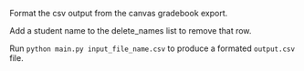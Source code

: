Format the csv output from the canvas gradebook export.

Add a student name to the delete_names list to remove that row.

Run `python main.py input_file_name.csv` to produce a formated `output.csv` file.